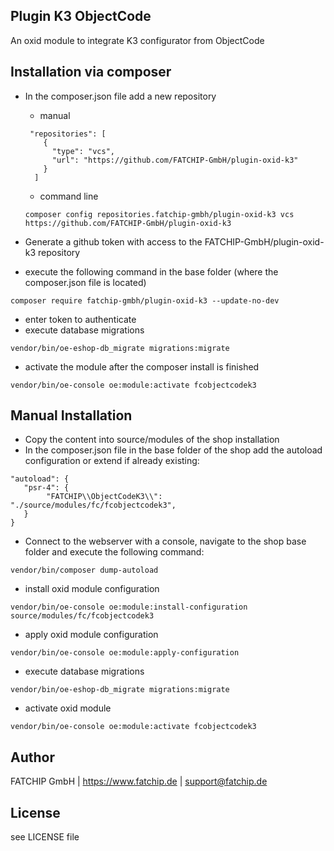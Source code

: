 ## Plugin K3 ObjectCode

An oxid module to integrate K3 configurator from ObjectCode

## Installation via composer

- In the composer.json file add a new repository

  - manual
  ```
   "repositories": [
      {
        "type": "vcs",
        "url": "https://github.com/FATCHIP-GmbH/plugin-oxid-k3"
      }
    ]
  ```
  -  command line
  ```
  composer config repositories.fatchip-gmbh/plugin-oxid-k3 vcs https://github.com/FATCHIP-GmbH/plugin-oxid-k3
  ```

- Generate a github token with access to the FATCHIP-GmbH/plugin-oxid-k3 repository
- execute the following command in the base folder (where the composer.json file is located)
```
composer require fatchip-gmbh/plugin-oxid-k3 --update-no-dev
```
- enter token to authenticate
- execute database migrations
```
vendor/bin/oe-eshop-db_migrate migrations:migrate
```
- activate the module after the composer install is finished
```
vendor/bin/oe-console oe:module:activate fcobjectcodek3
```

## Manual Installation
- Copy the content into source/modules of the shop installation
- In the composer.json file in the base folder of the shop add the autoload configuration or extend if already existing:

```
"autoload": {
   "psr-4": {
        "FATCHIP\\ObjectCodeK3\\": "./source/modules/fc/fcobjectcodek3",
   }
}

```

- Connect to the webserver with a console, navigate to the shop base folder and execute the following command:
```
vendor/bin/composer dump-autoload
```

- install oxid module configuration
```
vendor/bin/oe-console oe:module:install-configuration source/modules/fc/fcobjectcodek3
```

- apply oxid module configuration
```
vendor/bin/oe-console oe:module:apply-configuration
```

- execute database migrations
```
vendor/bin/oe-eshop-db_migrate migrations:migrate
```

- activate oxid module
```
vendor/bin/oe-console oe:module:activate fcobjectcodek3
```


## Author
FATCHIP GmbH | https://www.fatchip.de | support@fatchip.de

## License
see LICENSE file